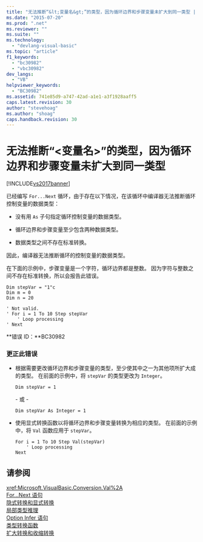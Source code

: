 ```yaml
---
title: "无法推断“&lt;变量名&gt;”的类型，因为循环边界和步骤变量未扩大到同一类型 | Microsoft Docs"
ms.date: "2015-07-20"
ms.prod: ".net"
ms.reviewer: ""
ms.suite: ""
ms.technology: 
  - "devlang-visual-basic"
ms.topic: "article"
f1_keywords: 
  - "bc30982"
  - "vbc30982"
dev_langs: 
  - "VB"
helpviewer_keywords: 
  - "BC30982"
ms.assetid: 741e85d9-a747-42ad-a1e1-a3f1928aaff5
caps.latest.revision: 30
author: "stevehoag"
ms.author: "shoag"
caps.handback.revision: 30
---
```

# 无法推断“&lt;变量名&gt;”的类型，因为循环边界和步骤变量未扩大到同一类型
[!INCLUDE[vs2017banner](../../../visual-basic/includes/vs2017banner.md)]

已经编写 `For...Next` 循环，由于存在以下情况，在该循环中编译器无法推断循环控制变量的数据类型：  
  
-   没有用 `As` 子句指定循环控制变量的数据类型。  
  
-   循环边界和步骤变量至少包含两种数据类型。  
  
-   数据类型之间不存在标准转换。  
  
 因此，编译器无法推断循环的控制变量的数据类型。  
  
 在下面的示例中，步骤变量是一个字符，循环边界都是整数。  因为字符与整数之间不存在标准转换，所以会报告此错误。  
  
```vb#  
Dim stepVar = "1"c  
Dim m = 0  
Dim n = 20  
  
' Not valid.  
' For i = 1 To 10 Step stepVar  
    ' Loop processing  
' Next  
```  
  
 **错误 ID：**BC30982  
  
### 更正此错误  
  
-   根据需要更改循环边界和步骤变量的类型，至少使其中之一为其他项所扩大成的类型。  在前面的示例中，将 `stepVar` 的类型更改为 `Integer`。  
  
    ```  
    Dim stepVar = 1  
    ```  
  
     \- 或 \-  
  
    ```  
    Dim stepVar As Integer = 1  
    ```  
  
-   使用显式转换函数以将循环边界和步骤变量转换为相应的类型。  在前面的示例中，将 `Val` 函数应用于 `stepVar`。  
  
    ```  
    For i = 1 To 10 Step Val(stepVar)  
        ' Loop processing  
    Next  
    ```  
  
## 请参阅  
 <xref:Microsoft.VisualBasic.Conversion.Val%2A>   
 [For...Next 语句](../../../visual-basic/language-reference/statements/for-next-statement.md)   
 [隐式转换和显式转换](../../../visual-basic/programming-guide/language-features/data-types/implicit-and-explicit-conversions.md)   
 [局部类型推理](../../../visual-basic/programming-guide/language-features/variables/local-type-inference.md)   
 [Option Infer 语句](../../../visual-basic/language-reference/statements/option-infer-statement.md)   
 [类型转换函数](../../../visual-basic/language-reference/functions/type-conversion-functions.md)   
 [扩大转换和收缩转换](../../../visual-basic/programming-guide/language-features/data-types/widening-and-narrowing-conversions.md)